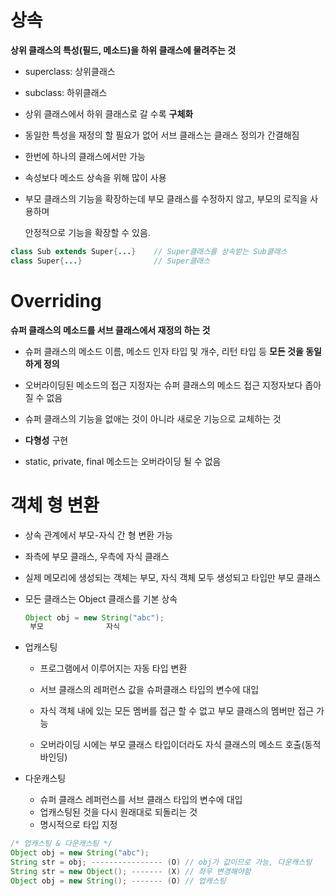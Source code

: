 # 상속

__상위 클래스의 특성(필드, 메소드)을 하위 클래스에 물려주는 것__

- superclass: 상위클래스

- subclass: 하위클래스

- 상위 클래스에서 하위 클래스로 갈 수록 __구체화__

- 동일한 특성을 재정의 할 필요가 없어 서브 클래스는 클래스 정의가 간결해짐

- 한번에 하나의 클래스에서만 가능

- 속성보다 메소드 상속을 위해 많이 사용

- 부모 클래스의 기능을 확장하는데 부모 클래스를 수정하지 않고, 부모의 로직을 사용하며

  안정적으로 기능을 확장할 수 있음.

```java
class Sub extends Super{...}	// Super클래스를 상속받는 Sub클래스
class Super{...}				// Super클래스
```



# Overriding

__슈퍼 클래스의 메소드를 서브 클래스에서 재정의 하는 것__

- 슈퍼 클래스의 메소드 이름, 메소드 인자 타입 및 개수, 리턴 타입 등 __모든 것을 동일하게 정의__

- 오버라이딩된 메소드의 접근 지정자는 슈퍼 클래스의 메소드 접근 지정자보다 좁아질 수 없음

- 슈퍼 클래스의 기능을 없애는 것이 아니라 새로운 기능으로 교체하는 것

- __다형성__ 구현

- static, private, final 메소드는 오버라이딩 될 수 없음

  

# 객체 형 변환

- 상속 관계에서 부모-자식 간 형 변환 가능

- 좌측에 부모 클래스, 우측에 자식 클래스

- 실제 메모리에 생성되는 객체는 부모, 자식 객체 모두 생성되고 타입만 부모 클래스


- 모든 클래스는 Object 클래스를 기본 상속

    ```java
    Object obj = new String("abc");
     부모				 자식
    ```

- 업캐스팅

  - 프로그램에서 이루어지는 자동 타입 변환

  - 서브 클래스의 레퍼런스 값을 슈퍼클래스 타입의 변수에 대입
  - 자식 객체 내에 있는 모든 멤버를 접근 할 수 없고 부모 클래스의 멤버만 접근 가능
  - 오버라이딩 시에는 부모 클래스 타입이더라도 자식 클래스의 메소드 호출(동적바인딩)

- 다운캐스팅


    - 슈퍼 클래스 레퍼런스를 서브 클래스 타입의 변수에 대입
    - 업캐스팅된 것을 다시 원래대로 되돌리는 것
    - 명시적으로 타입 지정



 ```JAVA
 /* 업캐스팅 & 다운캐스팅 */
 Object obj = new String("abc");
 String str = obj; ---------------- (O) // obj가 값이므로 가능, 다운캐스팅
 String str = new Object(); ------- (X) // 좌우 변경해야함
 Object obj = new String(); ------- (O) // 업캐스팅
 ```

  

